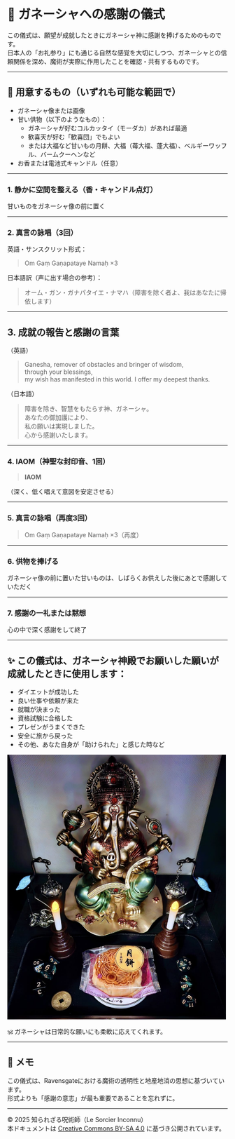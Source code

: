 # 🐘 ガネーシャへの感謝の儀式

この儀式は、願望が成就したときにガネーシャ神に感謝を捧げるためのものです。  
日本人の「お礼参り」にも通じる自然な感覚を大切にしつつ、ガネーシャとの信頼関係を深め、魔術が実際に作用したことを確認・共有するものです。

---

## 🐘 用意するもの（いずれも可能な範囲で）

- ガネーシャ像または画像
- 甘い供物（以下のようなもの）：
  - ガネーシャが好むコルカッタイ（モーダカ）があれば最適
  - 歓喜天が好む「歓喜団」でもよい
  - または大福など甘いもの月餅、大福（苺大福、蓬大福）、ベルギーワッフル、バームクーヘンなど
- お香または電池式キャンドル（任意）

---

### 1. 静かに空間を整える（香・キャンドル点灯）

甘いものをガネーシャ像の前に置く

---

### 2. 真言の詠唱（3回）

英語・サンスクリット形式：
> Om Gaṃ Gaṇapataye Namaḥ ×3

日本語訳（声に出す場合の参考）：
> オーム・ガン・ガナパタイエ・ナマハ（障害を除く者よ、我はあなたに帰依します）

---

## 3. 成就の報告と感謝の言葉

（英語）
> Ganesha, remover of obstacles and bringer of wisdom,  
> through your blessings,  
> my wish has manifested in this world.
> I offer my deepest thanks.

（日本語）
> 障害を除き、智慧をもたらす神、ガネーシャ。  
> あなたの御加護により、  
> 私の願いは実現しました。  
> 心から感謝いたします。

---

### 4. IAOM（神聖な封印音、1回）

> **IAOM**

（深く、低く唱えて意図を安定させる）

---

### 5. 真言の詠唱（再度3回）

> Om Gaṃ Gaṇapataye Namaḥ ×3（再度）

---

### 6. 供物を捧げる

ガネーシャ像の前に置いた甘いものは、しばらくお供えした後にあとで感謝していただく

---

### 7. 感謝の一礼または黙想

心の中で深く感謝をして終了

---

## ✨ この儀式は、ガネーシャ神殿でお願いした願いが成就したときに使用します：

- ダイエットが成功した
- 良い仕事や依頼が来た
- 就職が決まった
- 資格試験に合格した
- プレゼンがうまくできた
- 安全に旅から戻った
- その他、あなた自身が「助けられた」と感じた時など

<img src="ganesha_temple.jpg" width="500">

🕉️ ガネーシャは日常的な願いにも柔軟に応えてくれます。

---

## 🐌 メモ

この儀式は、Ravensgateにおける魔術の透明性と地産地消の思想に基づいています。  
形式よりも「感謝の意志」が最も重要であることを忘れずに。

---

© 2025 知られざる呪術師（Le Sorcier Inconnu）  
本ドキュメントは [Creative Commons BY-SA 4.0](https://creativecommons.org/licenses/by-sa/4.0/deed.ja) に基づき公開されています。
